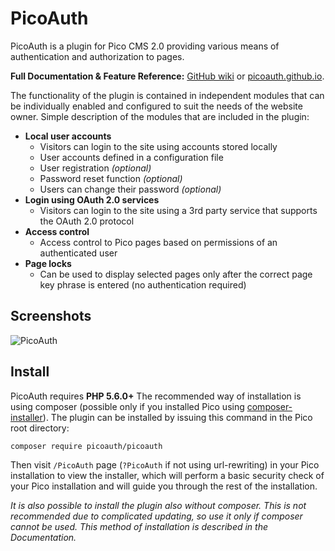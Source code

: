 PicoAuth
====
PicoAuth is a plugin for Pico CMS 2.0 providing various means of authentication and authorization to pages.

**Full Documentation & Feature Reference:** [GitHub wiki](https://github.com/picoauth/picoauth/wiki) or [picoauth.github.io](https://picoauth.github.io/).

The functionality of the plugin is contained in independent modules that can be individually enabled and configured to suit the needs of the website owner. Simple description  of the modules that are included in the plugin:

* **Local user accounts**
  * Visitors can login to the site using accounts stored locally
  * User accounts defined in a configuration file
  * User registration *(optional)*
  * Password reset function *(optional)*
  * Users can change their password *(optional)*
* **Login using OAuth 2.0 services**
  * Visitors can login to the site using a 3rd party service that supports the OAuth 2.0 protocol
* **Access control**
  * Access control to Pico pages based on permissions of an authenticated user
* **Page locks**
  * Can be used to display selected pages only after the correct page key phrase is entered (no authentication required)

Screenshots
-----------
![PicoAuth](https://i.imgur.com/FMXWCZd.png)

Install
-------
PicoAuth requires **PHP 5.6.0+** The recommended way of installation is using composer (possible only if you installed Pico using [composer-installer](https://github.com/picocms/composer-installer)).
The plugin can be installed by issuing this command in the Pico root directory:

```
composer require picoauth/picoauth
```

Then visit `/PicoAuth` page (`?PicoAuth` if not using url-rewriting) in your Pico installation to view the installer, which will perform a basic security check of your Pico installation and will guide you through the rest of the installation.

*It is also possible to install the plugin also without composer. This is not recommended due to complicated updating, so use it only if composer cannot be used. This method of installation is described in the Documentation.*
